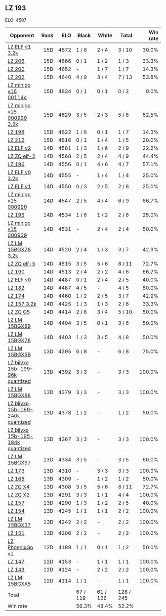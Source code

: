 ## LZ 193 ##

ELO: 4507

Opponent | Rank | ELO | Black | White | Total | Win rate
---------|-----:|----:|-------|-------|-------|-------:
[LZ ELF v1 3.2k](LZ%20ELF%20v1%203.2k.md) | 15D | 4672 | 1 / 6 | 2 / 4 | 3 / 10 | 30.0%
[LZ 206](LZ%20206.md) | 15D | 4666 | 0 / 1 | 1 / 2 | 1 / 3 | 33.3%
[LZ 200](LZ%20200.md) | 15D | 4652 | - | 1 / 7 | 1 / 7 | 14.3%
[LZ 202](LZ%20202.md) | 15D | 4640 | 4 / 9 | 3 / 4 | 7 / 13 | 53.8%
[LZ minigo v16 001144](LZ%20minigo%20v16%20001144.md) | 15D | 4634 | 0 / 1 | 0 / 1 | 0 / 2 | 0.0%
[LZ minigo v15 000990 3.2k](LZ%20minigo%20v15%20000990%203.2k.md) | 15D | 4629 | 3 / 5 | 2 / 3 | 5 / 8 | 62.5%
[LZ 198](LZ%20198.md) | 15D | 4622 | 1 / 6 | 0 / 1 | 1 / 7 | 14.3%
[LZ 212](LZ%20212.md) | 15D | 4616 | 0 / 1 | 1 / 4 | 1 / 5 | 20.0%
[LZ ELF v2](LZ%20ELF%20v2.md) | 14D | 4581 | 1 / 3 | 1 / 6 | 2 / 9 | 22.2%
[LZ ZQ elf-2](LZ%20ZQ%20elf-2.md) | 14D | 4568 | 2 / 5 | 2 / 4 | 4 / 9 | 44.4%
[LZ 196](LZ%20196.md) | 14D | 4556 | 0 / 1 | 4 / 6 | 4 / 7 | 57.1%
[LZ ELF v0 3.2k](LZ%20ELF%20v0%203.2k.md) | 14D | 4555 | - | 1 / 4 | 1 / 4 | 25.0%
[LZ ELF v1](LZ%20ELF%20v1.md) | 14D | 4550 | 0 / 3 | 2 / 5 | 2 / 8 | 25.0%
[LZ minigo v15 000990](LZ%20minigo%20v15%20000990.md) | 14D | 4547 | 2 / 5 | 4 / 4 | 6 / 9 | 66.7%
[LZ 195](LZ%20195.md) | 14D | 4534 | 1 / 6 | 1 / 2 | 2 / 8 | 25.0%
[LZ minigo v15 000939](LZ%20minigo%20v15%20000939.md) | 14D | 4531 | - | 2 / 4 | 2 / 4 | 50.0%
[LZ LM 15BGX78 3.2k](LZ%20LM%2015BGX78%203.2k.md) | 14D | 4520 | 2 / 4 | 1 / 3 | 3 / 7 | 42.9%
[LZ ZQ elf-5](LZ%20ZQ%20elf-5.md) | 14D | 4515 | 3 / 5 | 5 / 6 | 8 / 11 | 72.7%
[LZ 190](LZ%20190.md) | 14D | 4513 | 2 / 4 | 2 / 2 | 4 / 6 | 66.7%
[LZ ELF v0](LZ%20ELF%20v0.md) | 14D | 4487 | 0 / 1 | 2 / 4 | 2 / 5 | 40.0%
[LZ 182](LZ%20182.md) | 14D | 4487 | 4 / 5 | - | 4 / 5 | 80.0%
[LZ 174](LZ%20174.md) | 14D | 4460 | 1 / 2 | 2 / 5 | 3 / 7 | 42.9%
[LZ 157 3.2k](LZ%20157%203.2k.md) | 14D | 4425 | 1 / 3 | 1 / 3 | 2 / 6 | 33.3%
[LZ ZQ G5](LZ%20ZQ%20G5.md) | 14D | 4414 | 2 / 6 | 3 / 4 | 5 / 10 | 50.0%
[LZ LM 15BGX89](LZ%20LM%2015BGX89.md) | 14D | 4404 | 3 / 5 | 0 / 1 | 3 / 6 | 50.0%
[LZ LM 15BGX78](LZ%20LM%2015BGX78.md) | 14D | 4403 | 1 / 3 | 3 / 5 | 4 / 8 | 50.0%
[LZ LM 15BGX5B](LZ%20LM%2015BGX5B.md) | 13D | 4395 | 6 / 8 | - | 6 / 8 | 75.0%
[LZ bjiyxo 15b-199-96k quantized](LZ%20bjiyxo%2015b-199-96k%20quantized.md) | 13D | 4392 | 3 / 3 | - | 3 / 3 | 100.0%
[LZ LM 15BGX88](LZ%20LM%2015BGX88.md) | 13D | 4379 | 3 / 3 | - | 3 / 3 | 100.0%
[LZ bjiyxo 15b-199-240k quantized](LZ%20bjiyxo%2015b-199-240k%20quantized.md) | 13D | 4378 | 1 / 2 | - | 1 / 2 | 50.0%
[LZ bjiyxo 15b-195-184k quantized](LZ%20bjiyxo%2015b-195-184k%20quantized.md) | 13D | 4367 | 3 / 3 | - | 3 / 3 | 100.0%
[LZ LM 15BGX97](LZ%20LM%2015BGX97.md) | 13D | 4334 | 3 / 5 | - | 3 / 5 | 60.0%
[LZ 173](LZ%20173.md) | 13D | 4310 | - | 3 / 3 | 3 / 3 | 100.0%
[LZ 165](LZ%20165.md) | 13D | 4309 | - | 1 / 2 | 1 / 2 | 50.0%
[LZ ZQ X4](LZ%20ZQ%20X4.md) | 13D | 4308 | 3 / 5 | 5 / 6 | 8 / 11 | 72.7%
[LZ ZQ X2](LZ%20ZQ%20X2.md) | 13D | 4291 | 3 / 3 | 1 / 1 | 4 / 4 | 100.0%
[LZ 157](LZ%20157.md) | 13D | 4290 | 1 / 3 | 1 / 2 | 2 / 5 | 40.0%
[LZ 154](LZ%20154.md) | 13D | 4245 | 1 / 1 | 1 / 1 | 2 / 2 | 100.0%
[LZ LM 15BGX37](LZ%20LM%2015BGX37.md) | 13D | 4242 | 2 / 2 | - | 2 / 2 | 100.0%
[LZ 151](LZ%20151.md) | 13D | 4206 | 2 / 2 | - | 2 / 2 | 100.0%
[LZ PhoenixGo v1](LZ%20PhoenixGo%20v1.md) | 12D | 4189 | 1 / 1 | 0 / 1 | 1 / 2 | 50.0%
[LZ 147](LZ%20147.md) | 12D | 4153 | - | 1 / 1 | 1 / 1 | 100.0%
[LZ 143](LZ%20143.md) | 12D | 4124 | - | 2 / 2 | 2 / 2 | 100.0%
[LZ LM 15BGXA5](LZ%20LM%2015BGXA5.md) | 12D | 4114 | 1 / 1 | - | 1 / 1 | 100.0%
Total | | | 67 / 119 | 61 / 126 | 128 / 245 | 
Win rate| | | 56.3% | 48.4% | 52.2% | 
